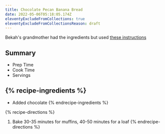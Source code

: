 ```yaml
---
title: Chocolate Pecan Banana Bread
date: 2022-05-06T05:18:05.174Z
eleventyExcludeFromCollections: true
eleventyExcludeFromCollectionsReason: draft
---
```

Bekah's grandmother had the ingredients but used [these instructions](https://www.allrecipes.com/recipe/20144/banana-banana-bread/)

## Summary

* Prep Time
* Cook Time
* Servings

## {% recipe-ingredients %}
- Added chocolate
{% endrecipe-ingredients %}

{% recipe-directions %}

1. Bake 30-35 minutes for muffins, 40-50 minutes for a loaf
{% endrecipe-directions %}
